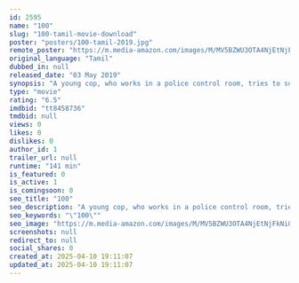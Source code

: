 ```yaml
---
id: 2595
name: "100"
slug: "100-tamil-movie-download"
poster: "posters/100-tamil-2019.jpg"
remote_poster: "https://m.media-amazon.com/images/M/MV5BZWU3OTA4NjEtNjFkNi00ZWQ1LWIwMGItNWVkNjY1MDExMzFjXkEyXkFqcGc@._V1_SX300.jpg"
original_language: "Tamil"
dubbed_in: null
released_date: "03 May 2019"
synopsis: "A young cop, who works in a police control room, tries to solve the mysterious case of a kidnapped girl."
type: "movie"
rating: "6.5"
imdbid: "tt8458736"
tmdbid: null
views: 0
likes: 0
dislikes: 0
author_id: 1
trailer_url: null
runtime: "141 min"
is_featured: 0
is_active: 1
is_comingsoon: 0
seo_title: "100"
seo_description: "A young cop, who works in a police control room, tries to solve the mysterious case of a kidnapped girl."
seo_keywords: "\"100\""
seo_image: "https://m.media-amazon.com/images/M/MV5BZWU3OTA4NjEtNjFkNi00ZWQ1LWIwMGItNWVkNjY1MDExMzFjXkEyXkFqcGc@._V1_SX300.jpg"
screenshots: null
redirect_to: null
social_shares: 0
created_at: 2025-04-10 19:11:07
updated_at: 2025-04-10 19:11:07
---
```


